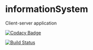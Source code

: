 # informationSystem
Client-server application

[![Codacy Badge](https://api.codacy.com/project/badge/Grade/6d7149f6723e4eec954aa76e8b845fac)](https://www.codacy.com/app/YaroslavLichnyi/informationSystem?utm_source=github.com&amp;utm_medium=referral&amp;utm_content=YaroslavLichnyi/informationSystem&amp;utm_campaign=Badge_Grade)

[![Build Status](https://semaphoreci.com/api/v1/https://github.com/YaroslavLichnyi/informationSystem/shields_badge.svg)](https://semaphoreci.com/https://github.com/YaroslavLichnyi/informationSystem)
